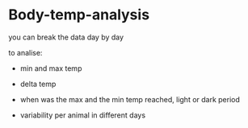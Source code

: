 # Body-temp-analysis

you can break the data day by day


to analise:

- min and max temp 

- delta temp

- when was the max and the min temp reached, light or dark period

- variability per animal in different days
